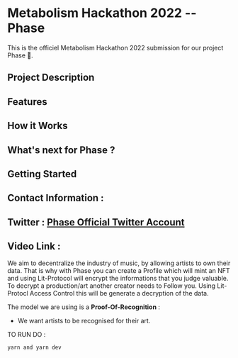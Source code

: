 
# Metabolism Hackathon 2022 -- Phase 

This is the officiel Metabolism Hackathon 2022 submission for our project Phase 🌈. 

## Project Description 








## Features 








## How it Works








## What's next for Phase ? 






## Getting Started








## Contact Information :








## Twitter : [Phase Official Twitter Account](https://twitter.com/Phase_zora)





## Video Link : 










We aim to decentralize the industry of music, by allowing artists to own their data. That is why with Phase you can create a Profile which will mint an NFT and using Lit-Protocol will encrypt the informations that you judge valuable. To decrypt a production/art another creator needs to Follow you.
Using Lit-Protocl Access Control this will be generate a decryption of the data. 


The model we are using is a **Proof-Of-Recognition** :

- We want artists to be recognised for their art. 






TO RUN DO : 

``` yarn and yarn dev ``` 

